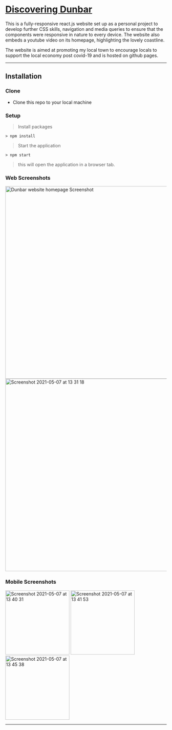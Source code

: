 # [Discovering Dunbar](https://steviev1903.github.io/react-dunbar-pages/) 

This is a fully-responsive react.js website set up as a personal project to develop further CSS skills, navigation and media queries to ensure that the components were responsive in nature to every device. The website also embeds a youtube video on its homepage, highlighting the lovely coastline.


The website is aimed at promoting my local town to encourage locals to support the local economy post covid-19 and is hosted on github pages.

---

## Installation

### Clone

- Clone this repo to your local machine 

### Setup

> Install packages

```shell
> npm install
```

> Start the application

```shell
> npm start
```

> this will open the application in a browser tab. 

### Web Screenshots

<img width="600" alt="Dunbar website homepage Screenshot" src="https://user-images.githubusercontent.com/56826534/117449796-4aa09780-af38-11eb-990c-bfc17e4ed068.png">

<img width="600" alt="Screenshot 2021-05-07 at 13 31 18" src="https://user-images.githubusercontent.com/56826534/117450027-9eab7c00-af38-11eb-8305-dfebe882b989.png">

### Mobile Screenshots

<img width="200" alt="Screenshot 2021-05-07 at 13 40 31" src="https://user-images.githubusercontent.com/56826534/117450978-d4049980-af39-11eb-9035-d3cdca1a9a44.png"> <img width="200" alt="Screenshot 2021-05-07 at 13 41 53" src="https://user-images.githubusercontent.com/56826534/117451138-07dfbf00-af3a-11eb-9284-1871dd3037e2.png"> <img width="200" alt="Screenshot 2021-05-07 at 13 45 38" src="https://user-images.githubusercontent.com/56826534/117451528-8b011500-af3a-11eb-9ee7-16d1beacb8ab.png">




---

